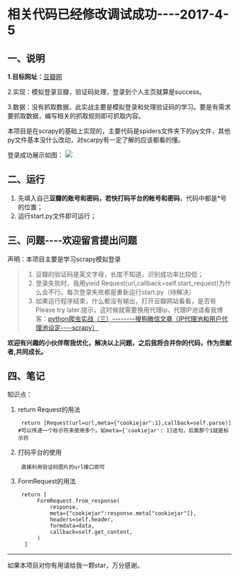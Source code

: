 # 相关代码已经修改调试成功----2017-4-5  #
## **一、说明** ##

**1.目标网址：**[豆瓣网](https://www.douban.com)

2.实现：模拟登录豆瓣，验证码处理，登录到个人主页就算是success。

3.数据：没有抓取数据，此实战主要是模拟登录和处理验证码的学习。要是有需求要抓取数据，编写相关的抓取规则即可抓取内容。

本项目是在scrapy的基础上实现的，主要代码是spiders文件夹下的py文件，其他py文件基本没什么改动，对scarpy有一定了解的应该都看的懂。

登录成功展示如图：
![](http://images2015.cnblogs.com/blog/1129740/201704/1129740-20170405213650035-747309275.png)

## **二、运行** ##
1. 先填入自己**豆瓣的账号和密码，若快打码平台的帐号和密码**，代码中都是*号的位置；
2. 运行start.py文件即可运行；

## 三、问题----欢迎留言提出问题 ##
声明：本项目主要是学习scrapy模拟登录
> 1. 豆瓣的验证码是英文字母，长度不知道，识别成功率比较低；
> 2. 登录失败时，我用yield Request(url,callback=self.start_request)为什么会不行。每次登录失败都是重新运行start.py（待解决）
> 3. 如果运行程序结束，什么都没有输出，打开豆瓣网站看看，是否有 Please try later.提示，这时候就需要换用代理ip，代理IP池请看我博客：[python爬虫实战（三）--------搜狗微信文章（IP代理池和用户代理池设定----scrapy）](http://www.cnblogs.com/jinxiao-pu/p/6665180.html) 

**欢迎有兴趣的小伙伴帮我优化，解决以上问题，之后我将合并你的代码，作为贡献者,共同成长。**

## **四、笔记** ##
知识点：

1. return Request的用法

		return [Request(url=url,meta={"cookiejar":1},callback=self.parse)]   #可以传递一个标示符来使用多个。如meta={'cookiejar': 1}这句，后面那个1就是标示符
1. 打码平台的使用
	
		直接利用验证码图片的url接口即可
1. FormRequest的用法

		return [
		     FormRequest.from_response(
		         response,
		         meta={"cookiejar":response.meta["cookiejar"]},
		         headers=self.header,
		         formdata=data,
		         callback=self.get_content,
		     )
		 ]

----------
如果本项目对你有用请给我一颗star，万分感谢。 